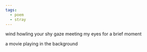 ```yaml
---
tags:
  - poem
  - stray
---
```

wind howling
your shy gaze 
meeting my eyes
for a brief moment

a movie playing
in the background 